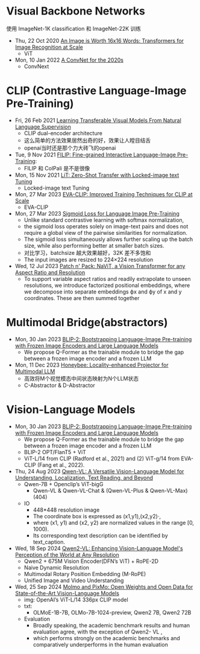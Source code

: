 # Visual Backbone Networks
使用 ImageNet-1K classification 和 ImageNet-22K 训练
- Thu, 22 Oct 2020 [An Image is Worth 16x16 Words: Transformers for Image Recognition at Scale](https://arxiv.org/abs/2010.11929)
  - ViT
- Mon, 10 Jan 2022 [A ConvNet for the 2020s](https://arxiv.org/abs/2201.03545)
  - ConvNext

# CLIP (Contrastive Language-Image Pre-Training)
- Fri, 26 Feb 2021 [Learning Transferable Visual Models From Natural Language Supervision](https://arxiv.org/abs/2103.00020)
  - CLIP dual-encoder architecture
  - 这么简单的方法效果居然出奇的好，效果让人瞠目结舌
  - openai当时还是那个力大砖飞的openai
- Tue, 9 Nov 2021 [FILIP: Fine-grained Interactive Language-Image Pre-Training](https://arxiv.org/abs/2111.07783):
  - FILIP 和 ColPali 是不是很像 
- Mon, 15 Nov 2021 [LiT: Zero-Shot Transfer with Locked-image text Tuning](https://arxiv.org/abs/2111.07991)
  - Locked-image text Tuning
- Mon, 27 Mar 2023 [EVA-CLIP: Improved Training Techniques for CLIP at Scale](https://arxiv.org/abs/2303.15389)
  - EVA-CLIP
- Mon, 27 Mar 2023 [Sigmoid Loss for Language Image Pre-Training](https://arxiv.org/abs/2303.15343)
  - Unlike standard contrastive learning with softmax normalization, 
  - the sigmoid loss operates solely on image-text pairs and does not require a global view of the pairwise similarities for normalization. 
  - The sigmoid loss simultaneously allows further scaling up the batch size, while also performing better at smaller batch sizes. 
  - 对比学习，batchsize 越大效果越好，32K 差不多饱和
  - The input images are resized to 224×224 resolution
- Wed, 12 Jul 2023 [Patch n' Pack: NaViT, a Vision Transformer for any Aspect Ratio and Resolution](https://arxiv.org/abs/2307.06304)
  - To support variable aspect ratios and readily extrapolate to unseen resolutions, we introduce factorized
positional embeddings, where we decompose into separate embeddings ϕx and ϕy of x and y coordinates.
These are then summed together

# Multimodal Bridge(abstractors)
- Mon, 30 Jan 2023 [BLIP-2: Bootstrapping Language-Image Pre-training with Frozen Image Encoders and Large Language Models](https://arxiv.org/pdf/2301.12597)
  - We propose Q-Former as the trainable module to bridge the gap between a frozen image encoder and a frozen LLM
- Mon, 11 Dec 2023 [Honeybee: Locality-enhanced Projector for Multimodal LLM](https://arxiv.org/abs/2312.06742)
  - 高效将M个视觉模态中间状态映射为N个LLM状态
  - C-Abstractor & D-Abstractor

# Vision-Language Models
- Mon, 30 Jan 2023 [BLIP-2: Bootstrapping Language-Image Pre-training with Frozen Image Encoders and Large Language Models](https://arxiv.org/pdf/2301.12597)
  - We propose Q-Former as the trainable module to bridge the gap between a frozen image encoder and a frozen LLM
  - BLIP-2 OPT/FlanT5 + ViT 
  - ViT-L/14 from CLIP (Radford et al., 2021) and (2) ViT-g/14 from EVA-CLIP (Fang et al., 2022).
- Thu, 24 Aug 2023 [Qwen-VL: A Versatile Vision-Language Model for Understanding, Localization, Text Reading, and Beyond](https://arxiv.org/abs/2308.12966)
  - Qwen-7B +  Openclip’s ViT-bigG
    - Qwen-VL & Qwen-VL-Chat & (Qwen-VL-Plus & Qwen-VL-Max) (404)
  - IO
    - 448*448 resolution image
    - The coordinate box is expressed as <box>(x1,y1),(x2,y2)</box>·, 
    - where (x1, y1) and (x2, y2) are normalized values in the range [0, 1000). 
    - Its corresponding text description can be identified by <ref>text_caption</ref>.
- Wed, 18 Sep 2024 [Qwen2-VL: Enhancing Vision-Language Model's Perception of the World at Any Resolution](https://arxiv.org/abs/2409.12191)
  - Qwen2 + 675M Vision Encoder(DFN’s ViT) + RoPE-2D
  - Naive Dynamic Resolution
  - Multimodal Rotary Position Embedding (M-RoPE)
  - Unified Image and Video Understanding
- Wed, 25 Sep 2024 [Molmo and PixMo: Open Weights and Open Data for State-of-the-Art Vision-Language Models](https://arxiv.org/abs/2409.17146)
  - img: OpenAI’s ViT-L/14 336px CLIP model
  - txt: 
    - OLMoE-1B-7B, OLMo-7B-1024-preview, Qwen2 7B, Qwen2 72B
  - Evaluation
    - Broadly speaking, the academic benchmark results and human evaluation agree, with the exception of Qwen2- VL , 
    - which performs strongly on the academic benchmarks and comparatively underperforms in the human evaluation

